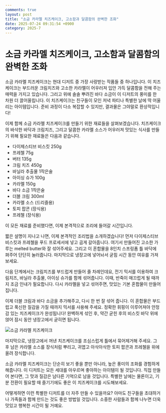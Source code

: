 ```yaml
---
comments: true
layout: post
title: "소금 카라멜 치즈케이크, 고소함과 달콤함의 완벽한 조화"
date: 2025-07-24 09:31:54 +0900
category: 2025-7
---
```


# 소금 카라멜 치즈케이크, 고소함과 달콤함의 완벽한 조화

소금 카라멜 치즈케이크는 현대 디저트 중 가장 사랑받는 작품들 중 하나입니다. 이 치즈케이크는 부드러운 크림치즈와 고소한 카라멜이 어우러져 입안 가득 달콤함을 전해 주는 매력을 가지고 있습니다. 그리고 위에 솔솔 뿌려진 바다 소금이 이 디저트의 풍미를 한 차원 더 끌어올립니다. 이 치즈케이크는 친구들이 모인 저녁 파티나 특별한 날에 딱 어울리는 아이템입니다. 준비 과정이 다소 복잡할 수 있지만, 결과물은 그야말로 환상적입니다!

이제 함께 소금 카라멜 치즈케이크를 만들기 위한 재료들을 살펴보겠습니다. 치즈케이크의 바삭한 바닥과 크림치즈, 그리고 달콤한 카라멜 소스가 어우러져 맛있는 식사를 만들기 위해 필요한 재료들은 다음과 같습니다.

- 다이제스티브 비스킷 250g
- 프레첼 75g
- 버터 135g
- 크림 치즈 450g
- 바닐라 추출물 1작은술
- 아이싱 슈가 100g
- 카라멜 150g
- 바다 소금 1작은술
- 더블 크림 300ml
- 카라멜 소스 (드리즐용)
- 토피 팝콘 (장식용)
- 프레첼 (장식용)

이 모든 재료를 준비했다면, 이제 본격적으로 조리에 들어갈 시간입니다.

짧은 설명이 지나고 나면, 이제 본격적인 조리법을 소개하겠습니다! 먼저 다이제스티브 비스킷과 프레첼을 푸드 프로세서에 넣고 곱게 갈아줍니다. 여기서 만들어진 고소한 가루는 melted butter와 잘 섞어주세요. 그리고 이 혼합물을 8인치 스프링폼 틀 바닥에 펴주어 단단히 눌러줍니다. 마지막으로 냉장고에 넣어놔서 굳힘 시간 동안 여유를 가져보세요.

다음 단계에서는 크림치즈를 부드럽게 만들어 줄 차례인데요, 전기 믹서를 이용하여 크림치즈, 바닐라 추출물, 아이싱 슈가를 함께 섞어줍니다. 이때, 반죽이 매끄럽게 될 때까지 조금 인내가 필요합니다. 다시 카라멜을 넣고 섞어주면, 맛있는 기본 혼합물이 만들어집니다.

이제 더블 크림과 바다 소금을 추가해주고, 다시 한 번 잘 섞어 줍니다. 이 혼합물은 부드럽고 푹신한 질감을 가질 때까지 믹서를 사용해 주세요. 정확한 휘핑이 이루어져야 안정감 있는 치즈케이크가 완성됩니다! 완벽하게 섞인 후, 약간 굳힌 후의 비스킷 바닥 위에 얹어 잠시 동안 냉장고에서 굳히면 됩니다.

![소금 카라멜 치즈케이크](https://www.themealdb.com/images/media/meals/xqrwyr1511133646.jpg)

마지막으로, 냉장고에서 꺼낸 치즈케이크를 조심스럽게 틀에서 묶어제거해 주세요. 그 후 남은 카라멜 소스를 장식처럼 뿌리고, 귀엽고 아삭아삭한 토피 팝콘과 프레첼을 위에 올려 장식합니다.

소금 카라멜 치즈케이크는 단순히 보기 좋을 뿐만 아니라, 높은 풍미의 조화를 경험하게 해줍니다. 이 디저트는 모든 세대를 아우르며 좋아하는 아이템이 될 것입니다. 직접 만들어 본다면, 그 맛과 질감은 남다른 기억으로 남을 것입니다. 특별한 날에는 물론이고, 기분 전환이 필요할 때 즐기기에도 좋은 이 치즈케이크를 시도해보세요. 

어떻게하면 이런 특별한 디저트를 더 자주 만들 수 있을까요? 아마도 친구들을 초대하거나 가족들과 함께 만드는 것도 좋은 방법일 것입니다. 소중한 사람들과 함께 나누면 더욱 맛있고 행복한 시간이 될 거예요.